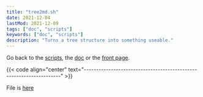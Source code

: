```yaml
---
title: "tree2md.sh"
date: 2021-12-04
lastMod: 2021-12-09 
tags: ["doc", "scripts"]
keywords: ["doc", "scripts"]
description: "Turns a tree structure into something useable."
---
```

Go back to the [scripts](/public/doc/config/scripts), the [doc](/public/doc/config) or the [front page](/public).  

{{< code align="center" text="--------------------------------------------------------------------" >}}

File is [here](https://github.com/a2n-s/dotfiles/blob/main/scripts/tree2md.sh)
